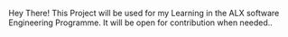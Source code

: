 Hey There!
This Project will be used for my Learning in the ALX software Engineering Programme.
It will be open for contribution when needed..